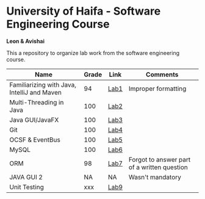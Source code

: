 # University of Haifa - Software Engineering Course

**Leon & Avishai**

This a repository to organize lab work from the software engineering course.

| Name | Grade | Link | Comments |
|------|-------|------| -------- |
| Familiarizing with Java, IntelliJ and Maven | 94 | [Lab1](https://github.com/avishai-oz/software-engineer/tree/main/Lab1) | Improper formatting |
| Multi-Threading in Java | 100 | [Lab2](https://github.com/avishai-oz/software-engineer/tree/main/Lab2) | |
| Java GUI/JavaFX | 100 | [Lab3](https://github.com/avishai-oz/software-engineer/tree/main/Lab3) | |
| Git | 100 | [Lab4](https://github.com/avishai-oz/software-engineer/tree/main/Lab4) | |
| OCSF & EventBus | 100 | [Lab5](https://github.com/avishai-oz/software-engineer/tree/main/Lab5) | |
| MySQL | 100 | [Lab6](https://github.com/avishai-oz/software-engineer/tree/main/Lab6) | |
| ORM | 98 | [Lab7](https://github.com/avishai-oz/software-engineer/tree/main/Lab7) | Forgot to answer part of a written question |
| JAVA GUI 2 | NA | NA | Wasn't mandatory | 
| Unit Testing | xxx | [Lab9](https://github.com/avishai-oz/software-engineer/tree/main/Lab9) | |

